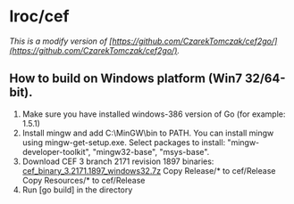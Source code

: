 # lroc/cef

*This is a modify version of [https://github.com/CzarekTomczak/cef2go/](https://github.com/CzarekTomczak/cef2go/).*

How to build on Windows platform (Win7 32/64-bit).
-------------------

1. Make sure you have installed windows-386 version of Go (for example: 1.5.1)
2. Install mingw and add C:\MinGW\bin to PATH. You can install mingw using mingw-get-setup.exe. Select packages to install: "mingw-developer-toolkit", "mingw32-base", "msys-base".
3. Download CEF 3 branch 2171 revision 1897 binaries: [cef_binary_3.2171.1897_windows32.7z](http://pan.baidu.com/s/1eQkYTYa)
   Copy Release/* to cef/Release
   Copy Resources/* to cef/Release
4. Run [go build] in the directory
